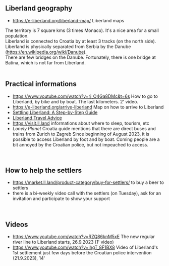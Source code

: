 
Liberland geography
-------------------
* https://e-liberland.org/liberland-map/ Liberland maps

The territory is 7 square kms (3 times Monaco). It's a nice area for a small population.  
Liberland is connected to Croatia by at least 3 tracks (on the north side).  
Liberland is physically separated from Serbia by the Danube (https://en.wikipedia.org/wiki/Danube).  
There are few bridges on the Danube. Fortunately, there is one bridge at Batina, which is not far from Liberland.  
<br>

Practical informations
----------------------
* https://www.youtube.com/watch?v=rj_O4Ga8DMc&t=6s How to go to Liberland, by bike and by boat. The last kilometers. 2' video.
* https://e-liberland.org/arrive-liberland Map on how to arrive to Liberland
* [Settling Liberland: A Step-by-Step Guide](https://adventurous-result-6f3.notion.site/Settling-Liberland-A-Step-by-Step-Guide-a4debe89f0a74113abd82c3d0c898d34)
* [Liberland Travel Advice](https://adventurous-result-6f3.notion.site/Travel-Advisory-25-Aug-2023-21eef1a4ba114b6db9e13b9ae76e7d4e)
* https://visit.ll.land informations about where to sleep, tourism, etc
* <i>Lonely Planet</i> Croatia guide mentions that there are direct buses and trains from Zurich to Zagreb
Since beginning of August 2023, it is possible to access Liberland by foot and by boat.
Coming people are a bit annoyed by the Croatian police, but not impeached to access.
<br>

How to help the settlers
------------------------
* https://market.ll.land/product-category/buy-for-settlers/ to buy a beer to settlers
* there is a bi-weekly video call with the settlers (on Tuesday), ask for an invitation and participate to show your support
<br>

Videos
------
* https://www.youtube.com/watch?v=RZQ86knM5xE The new regular river line to Liberland starts, 26.9.2023 (1' video)
* https://www.youtube.com/watch?v=ihgT_8F1BX8 Video of Liberland's 1st settlement just few days before the Croatian police intervention (21.9.2023), 14'
<br>


<!--
l'accès à GS a été ouvert le 6.8 d'après VJ.

A number of things as to be done before continuing to push the settlement.
- discuss with HUME
- have our own private port (Apatin ?)
- build a port in Gornja Siga


Mobile sawmill
--------------
A lot of wood is used for the settlement.
Maybe that complementarily to buying wood, Liberlanders could use the existing local wood ?

* https://norwoodsawmills.com/it-it/ 1st prices = ~ 10.000 euros in Italy
* https://woodmizer.com/store/Shop/Portable-Sawmills/LT15-Portable-Sawmill ~10.000$
* https://www.youtube.com/watch?v=-6vfq0etuFA wood-mizer
-->
